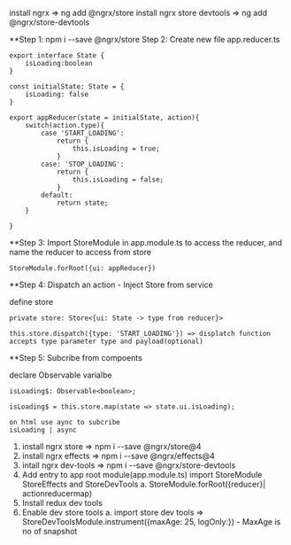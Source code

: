 install ngrx => ng add @ngrx/store
install ngrx store devtools => ng add @ngrx/store-devtools


**Step 1: npm i --save @ngrx/store
Step 2: Create new file app.reducer.ts
```
export interface State {
    isLoading:boolean
}

const initialState: State = {
    isLoading: false
}

export appReducer(state = initialState, action){
    switch(action.type){
        case 'START_LOADING':
            return {
                this.isLoading = true;
            }
        case: 'STOP_LOADING':
            return {
                this.isLoading = false;
            }
        default: 
            return state;
    }

}
```
**Step 3: Import StoreModule in app.module.ts to access the reducer, and name the reducer to access from store

```
StoreModule.forRoot({ui: appReducer})
```

**Step 4: Dispatch an action - Inject Store from service

define store 

```
private store: Store<{ui: State -> type from reducer}>

this.store.dispatch({type: 'START_LOADING'}) => displatch function accepts type parameter type and payload(optional)
```

**Step 5: Subcribe from compoents
 
 declare Observable varialbe 
 
 ```
 isLoading$: Observable<boolean>;
 
 isLoading$ = this.store.map(state => state.ui.isLoading);
 
 on html use aync to subcribe 
 isLoading | async
 ```
 
 
 
 1. install ngrx store => npm i --save @ngrx/store@4
 2. install ngrx effects => npm i --save @ngrx/effects@4
 3. intall ngrx dev-tools => npm i --save @ngrx/store-devtools
 4. Add entry to app root module(app.module.ts)
     import StoreModule StoreEffects and StoreDevTools
         a. StoreModule.forRoot({reducer}| actionreducermap)
5. Install redux dev tools
6. Enable dev store tools
      a. import store dev tools => StoreDevToolsModule.instrument({maxAge: 25, logOnly:})  - MaxAge is no of snapshot          



